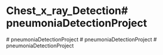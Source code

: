 # Chest_x_ray_Detection#   p n e u m o n i a D e t e c t i o n P r o j e c t  
 #   p n e u m o n i a D e t e c t i o n P r o j e c t  
 #   p n e u m o n i a D e t e c t i o n P r o j e c t  
 #   p n e u m o n i a D e t e c t i o n P r o j e c t  
 